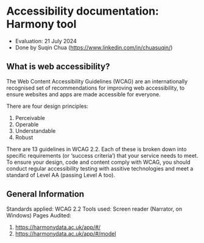 # Accessibility documentation: Harmony tool
- Evaluation: 21 July 2024
- Done by Suqin Chua (https://www.linkedin.com/in/chuasuqin/)

## What is web accessibility?
The Web Content Accessibility Guidelines (WCAG) are an internationally recognised set of recommendations for improving web accessibility, to ensure websites and apps are made accessible for everyone.

There are four design principles:
1. Perceivable
2. Operable
3. Understandable
4. Robust

There are 13 guidelines in WCAG 2.2. Each of these is broken down into specific requirements (or ‘success criteria’) that your service needs to meet. To ensure your design, code and content comply with WCAG, you should conduct regular accessibility testing with assitive technologies and meet a standard of Level AA (passing Level A too).

## General Information
Standards applied: WCAG 2.2
Tools used: Screen reader (Narrator, on Windows)
Pages Audited:
1. https://harmonydata.ac.uk/app/#/
2. https://harmonydata.ac.uk/app/#/model
